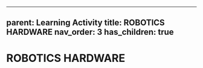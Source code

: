 
---
parent: Learning Activity
title: ROBOTICS HARDWARE
nav_order: 3
has_children: true
---


 ROBOTICS HARDWARE
================================================================================

